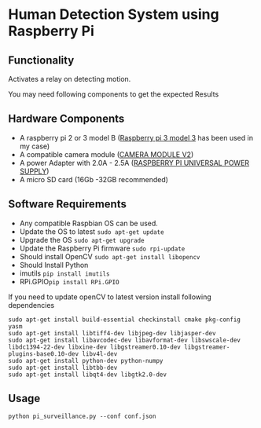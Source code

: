 # Human Detection System using Raspberry Pi

## Functionality
Activates a relay on detecting motion.

You may need following components to get the expected Results
</br>
## Hardware Components
* A raspberry pi 2 or 3 model B ([Raspberry pi 3 model 3](https://www.raspberrypi.org/products/raspberry-pi-2-model-b/) has been used in my case)
* A compatible camera module ([CAMERA MODULE V2](https://www.raspberrypi.org/products/camera-module-v2/))
* A power Adapter with 2.0A - 2.5A ([RASPBERRY PI UNIVERSAL POWER SUPPLY](https://www.raspberrypi.org/products/universal-power-supply/))
* A micro SD card (16Gb -32GB recommended)


## Software Requirements
* Any compatible Raspbian OS can be used.
* Update the OS to latest `sudo apt-get update`
* Upgrade the OS `sudo apt-get upgrade`
* Update the Raspberry Pi firmware `sudo rpi-update`
* Should install OpenCV `sudo apt-get install libopencv`
* Should Install Python
* imutils ```pip install imutils```
* RPi.GPIO```pip install RPi.GPIO```


If you need to update openCV to latest version install following dependencies
  ```
  sudo apt-get install build-essential checkinstall cmake pkg-config yasm
  sudo apt-get install libtiff4-dev libjpeg-dev libjasper-dev
  sudo apt-get install libavcodec-dev libavformat-dev libswscale-dev libdc1394-22-dev libxine-dev libgstreamer0.10-dev libgstreamer-plugins-base0.10-dev libv4l-dev 
  sudo apt-get install python-dev python-numpy
  sudo apt-get install libtbb-dev
  sudo apt-get install libqt4-dev libgtk2.0-dev
  ```

## Usage
  ```
python pi_surveillance.py --conf conf.json
```
